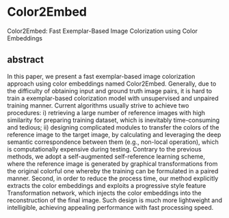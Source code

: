 # Color2Embed
Color2Embed: Fast Exemplar-Based Image Colorization using Color Embeddings

## abstract
In this paper, we present a fast exemplar-based image colorization approach using color embeddings named Color2Embed. Generally, due to the difficulty of obtaining input and ground truth image pairs, it is hard to train a exemplar-based colorization model with unsupervised and unpaired training manner. Current algorithms usually strive to achieve two procedures: i) retrieving a large number of reference images with high similarity for preparing training dataset, which is inevitably time-consuming and tedious; ii) designing complicated modules to transfer the colors of the reference image to the target image, by calculating and leveraging the deep semantic correspondence between them (e.g., non-local operation), which is computationally expensive during testing. Contrary to the previous methods, we adopt a self-augmented self-reference learning scheme, where the reference image is generated by graphical transformations from the original colorful one whereby the training can be formulated in a paired manner. Second, in order to reduce the process time, our method explicitly extracts the color embeddings and exploits a progressive style feature Transformation network, which injects the color embeddings into the reconstruction of the final image. Such design is much more lightweight and intelligible, achieving appealing performance with fast processing speed.
